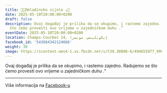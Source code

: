 ```yaml
---
title: 🍫🍪Omladinsko sijelo ☕️🍩
date: 2025-05-10T20:00:00+0200
draft: false
description: Ovaj događaj je prilika da se okupimo, i rastemo zajedno. Radujemo se
  što ćemo provesti ovo vrijeme u zajedničkom duhu .”
eventDate: 2025-05-10T20:00:00+0200
location: Champs-Courbes 24, ‏إيكوبلينس‏، ‏سويسرا‏
facebook_id: '543664342124666'
weight: 30
image: https://scontent-ams4-1.xx.fbcdn.net/v/t39.30808-6/494655977_999846225609310_4487878895912218163_n.jpg?_nc_cat=107&ccb=1-7&_nc_sid=9e60e4&_nc_ohc=HE7d03Ohhv0Q7kNvwHYkP7n&_nc_oc=AdnpG-4vqwjqsMbvLhFTIP8PigwPtVfxjvOOSN7yikJ6AihqJCvoBmY9VMKbIo-QIcI&_nc_zt=23&_nc_ht=scontent-ams4-1.xx&edm=ABTKTjYEAAAA&_nc_gid=ZLYCwaAzsmQ2R8KTDnJS7g&oh=00_AfTJxUFIz20AL51ao176NPxuUQSLoYvEFXR-4_g0n9CSHQ&oe=688A0C98
---
```


Ovaj događaj je prilika da se okupimo, i rastemo zajedno. Radujemo se što ćemo provesti ovo vrijeme u zajedničkom duhu .”

---

Više informacija na [Facebook-u](https://facebook.com/events/543664342124666)